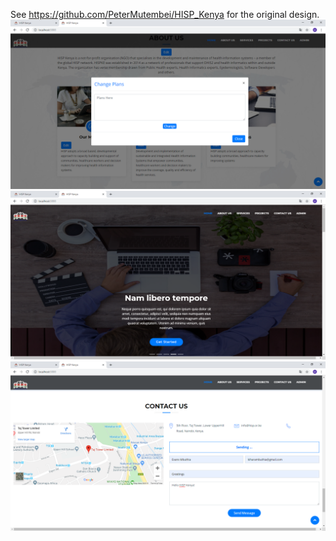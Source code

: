 See https://github.com/PeterMutembei/HISP_Kenya for the original design. 
![testing](https://github.com/MbuthiaWaKihara/HISP/blob/master/screenshots/abouts.png)
![testing](https://github.com/MbuthiaWaKihara/HISP/blob/master/screenshots/intro.png)
![testing](https://github.com/MbuthiaWaKihara/HISP/blob/master/screenshots/mailing.png)